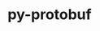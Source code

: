 ---
title: "py-protobuf"
layout: cache
categories: [package, develop-2024-02-04]
meta: {"versions": ["3.20.3", "4.21.9", "4.24.3"], "compilers": ["apple-clang@=15.0.0", "gcc@=11.4.0", "gcc@=7.5.0", "gcc@=9.4.0", "oneapi@=2024.0.0"], "oss": ["ubuntu18.04", "ubuntu20.04", "ubuntu22.04", "ventura"], "platforms": ["darwin", "linux"], "targets": ["aarch64", "neoverse_v1", "neoverse_v2", "ppc64le", "x86_64_v3"], "stacks": ["e4s", "e4s-neoverse-v2", "e4s-neoverse_v1", "e4s-oneapi", "e4s-power", "ml-darwin-aarch64-mps", "ml-linux-x86_64-cpu", "ml-linux-x86_64-cuda", "ml-linux-x86_64-rocm", "radiuss", "root"], "num_specs": 14, "num_specs_by_stack": {"ml-darwin-aarch64-mps": 3, "root": 14, "radiuss": 1, "e4s-neoverse_v1": 1, "e4s-power": 1, "e4s": 2, "e4s-neoverse-v2": 1, "ml-linux-x86_64-cuda": 4, "ml-linux-x86_64-rocm": 4, "ml-linux-x86_64-cpu": 4, "e4s-oneapi": 1}}
spec_details: [{"hash": "ydopuvjmkpqvkxqytx35ss5mkbnjvasi", "compiler": "apple-clang@=15.0.0", "versions": ["3.20.3"], "os": "ventura", "platform": "darwin", "target": "aarch64", "variants": ["build_system=python_pip", "~cpp"], "stacks": ["ml-darwin-aarch64-mps", "root"], "size": "-", "tarball": "https://binaries.spack.io/releases/develop-2024-02-04/build_cache/darwin-ventura-aarch64/apple-clang-15.0.0/py-protobuf-3.20.3/darwin-ventura-aarch64-apple-clang-15.0.0-py-protobuf-3.20.3-ydopuvjmkpqvkxqytx35ss5mkbnjvasi.spack"}, {"hash": "byvovblgbec4gidicpupbrx24fjquawv", "compiler": "apple-clang@=15.0.0", "versions": ["4.21.9"], "os": "ventura", "platform": "darwin", "target": "aarch64", "variants": ["build_system=python_pip", "+cpp"], "stacks": ["ml-darwin-aarch64-mps", "root"], "size": "-", "tarball": "https://binaries.spack.io/releases/develop-2024-02-04/build_cache/darwin-ventura-aarch64/apple-clang-15.0.0/py-protobuf-4.21.9/darwin-ventura-aarch64-apple-clang-15.0.0-py-protobuf-4.21.9-byvovblgbec4gidicpupbrx24fjquawv.spack"}, {"hash": "nprlyozfc3odrxx6d67mwoc7rk5zrtd3", "compiler": "apple-clang@=15.0.0", "versions": ["4.24.3"], "os": "ventura", "platform": "darwin", "target": "aarch64", "variants": ["build_system=python_pip"], "stacks": ["ml-darwin-aarch64-mps", "root"], "size": "-", "tarball": "https://binaries.spack.io/releases/develop-2024-02-04/build_cache/darwin-ventura-aarch64/apple-clang-15.0.0/py-protobuf-4.24.3/darwin-ventura-aarch64-apple-clang-15.0.0-py-protobuf-4.24.3-nprlyozfc3odrxx6d67mwoc7rk5zrtd3.spack"}, {"hash": "5treglxuzueyk3lecf6b3zndk5x2h4ss", "compiler": "gcc@=7.5.0", "versions": ["4.21.9"], "os": "ubuntu18.04", "platform": "linux", "target": "x86_64_v3", "variants": ["build_system=python_pip", "+cpp"], "stacks": ["root", "radiuss"], "size": "-", "tarball": "https://binaries.spack.io/releases/develop-2024-02-04/build_cache/linux-ubuntu18.04-x86_64_v3/gcc-7.5.0/py-protobuf-4.21.9/linux-ubuntu18.04-x86_64_v3-gcc-7.5.0-py-protobuf-4.21.9-5treglxuzueyk3lecf6b3zndk5x2h4ss.spack"}, {"hash": "ssxdvaw4x73unh3wxxu5jamh4tfmnalz", "compiler": "gcc@=11.4.0", "versions": ["4.21.9"], "os": "ubuntu20.04", "platform": "linux", "target": "neoverse_v1", "variants": ["build_system=python_pip", "+cpp"], "stacks": ["root", "e4s-neoverse_v1"], "size": "-", "tarball": "https://binaries.spack.io/releases/develop-2024-02-04/build_cache/linux-ubuntu20.04-neoverse_v1/gcc-11.4.0/py-protobuf-4.21.9/linux-ubuntu20.04-neoverse_v1-gcc-11.4.0-py-protobuf-4.21.9-ssxdvaw4x73unh3wxxu5jamh4tfmnalz.spack"}, {"hash": "6daskuc6c3goxhpi4sqeweltfu773fwj", "compiler": "gcc@=9.4.0", "versions": ["4.21.9"], "os": "ubuntu20.04", "platform": "linux", "target": "ppc64le", "variants": ["build_system=python_pip", "+cpp"], "stacks": ["root", "e4s-power"], "size": "-", "tarball": "https://binaries.spack.io/releases/develop-2024-02-04/build_cache/linux-ubuntu20.04-ppc64le/gcc-9.4.0/py-protobuf-4.21.9/linux-ubuntu20.04-ppc64le-gcc-9.4.0-py-protobuf-4.21.9-6daskuc6c3goxhpi4sqeweltfu773fwj.spack"}, {"hash": "77txup33s5mhyptb4xi3vsgexqya5t73", "compiler": "gcc@=11.4.0", "versions": ["4.21.9"], "os": "ubuntu20.04", "platform": "linux", "target": "x86_64_v3", "variants": ["build_system=python_pip", "+cpp"], "stacks": ["root", "e4s"], "size": "-", "tarball": "https://binaries.spack.io/releases/develop-2024-02-04/build_cache/linux-ubuntu20.04-x86_64_v3/gcc-11.4.0/py-protobuf-4.21.9/linux-ubuntu20.04-x86_64_v3-gcc-11.4.0-py-protobuf-4.21.9-77txup33s5mhyptb4xi3vsgexqya5t73.spack"}, {"hash": "z7bodchird6loj2txq3hhlggxozn2kpa", "compiler": "gcc@=11.4.0", "versions": ["3.20.3"], "os": "ubuntu20.04", "platform": "linux", "target": "x86_64_v3", "variants": ["build_system=python_pip", "~cpp"], "stacks": ["root", "e4s"], "size": "-", "tarball": "https://binaries.spack.io/releases/develop-2024-02-04/build_cache/linux-ubuntu20.04-x86_64_v3/gcc-11.4.0/py-protobuf-3.20.3/linux-ubuntu20.04-x86_64_v3-gcc-11.4.0-py-protobuf-3.20.3-z7bodchird6loj2txq3hhlggxozn2kpa.spack"}, {"hash": "cyxxbfo25ce2w5wz2wytrjxakta6vykn", "compiler": "gcc@=11.4.0", "versions": ["4.21.9"], "os": "ubuntu22.04", "platform": "linux", "target": "neoverse_v2", "variants": ["build_system=python_pip", "+cpp"], "stacks": ["root", "e4s-neoverse-v2"], "size": "-", "tarball": "https://binaries.spack.io/releases/develop-2024-02-04/build_cache/linux-ubuntu22.04-neoverse_v2/gcc-11.4.0/py-protobuf-4.21.9/linux-ubuntu22.04-neoverse_v2-gcc-11.4.0-py-protobuf-4.21.9-cyxxbfo25ce2w5wz2wytrjxakta6vykn.spack"}, {"hash": "xsg2jk3zghai4hvaubdrjvqp5eewhs4q", "compiler": "gcc@=11.4.0", "versions": ["3.20.3"], "os": "ubuntu22.04", "platform": "linux", "target": "x86_64_v3", "variants": ["build_system=python_pip", "~cpp"], "stacks": ["ml-linux-x86_64-cuda", "root", "ml-linux-x86_64-rocm", "ml-linux-x86_64-cpu"], "size": "-", "tarball": "https://binaries.spack.io/releases/develop-2024-02-04/build_cache/linux-ubuntu22.04-x86_64_v3/gcc-11.4.0/py-protobuf-3.20.3/linux-ubuntu22.04-x86_64_v3-gcc-11.4.0-py-protobuf-3.20.3-xsg2jk3zghai4hvaubdrjvqp5eewhs4q.spack"}, {"hash": "bgwi4zx3ssrfykjpwcr5ha42rhcugumg", "compiler": "gcc@=11.4.0", "versions": ["4.24.3"], "os": "ubuntu22.04", "platform": "linux", "target": "x86_64_v3", "variants": ["build_system=python_pip"], "stacks": ["ml-linux-x86_64-cuda", "root", "ml-linux-x86_64-rocm", "ml-linux-x86_64-cpu"], "size": "-", "tarball": "https://binaries.spack.io/releases/develop-2024-02-04/build_cache/linux-ubuntu22.04-x86_64_v3/gcc-11.4.0/py-protobuf-4.24.3/linux-ubuntu22.04-x86_64_v3-gcc-11.4.0-py-protobuf-4.24.3-bgwi4zx3ssrfykjpwcr5ha42rhcugumg.spack"}, {"hash": "cs55ms3nsacvddcoenrhe42me26xvajt", "compiler": "gcc@=11.4.0", "versions": ["4.24.3"], "os": "ubuntu22.04", "platform": "linux", "target": "x86_64_v3", "variants": ["build_system=python_pip"], "stacks": ["ml-linux-x86_64-cuda", "root", "ml-linux-x86_64-rocm", "ml-linux-x86_64-cpu"], "size": "-", "tarball": "https://binaries.spack.io/releases/develop-2024-02-04/build_cache/linux-ubuntu22.04-x86_64_v3/gcc-11.4.0/py-protobuf-4.24.3/linux-ubuntu22.04-x86_64_v3-gcc-11.4.0-py-protobuf-4.24.3-cs55ms3nsacvddcoenrhe42me26xvajt.spack"}, {"hash": "jdy6d3pkmmxxo5mbu3hb42jcnjtccbxe", "compiler": "gcc@=11.4.0", "versions": ["4.21.9"], "os": "ubuntu22.04", "platform": "linux", "target": "x86_64_v3", "variants": ["build_system=python_pip", "+cpp"], "stacks": ["ml-linux-x86_64-cuda", "root", "ml-linux-x86_64-rocm", "ml-linux-x86_64-cpu"], "size": "-", "tarball": "https://binaries.spack.io/releases/develop-2024-02-04/build_cache/linux-ubuntu22.04-x86_64_v3/gcc-11.4.0/py-protobuf-4.21.9/linux-ubuntu22.04-x86_64_v3-gcc-11.4.0-py-protobuf-4.21.9-jdy6d3pkmmxxo5mbu3hb42jcnjtccbxe.spack"}, {"hash": "4v7j6mpawur5zjbyn2afwxz7zricfrya", "compiler": "oneapi@=2024.0.0", "versions": ["4.21.9"], "os": "ubuntu22.04", "platform": "linux", "target": "x86_64_v3", "variants": ["build_system=python_pip", "+cpp"], "stacks": ["root", "e4s-oneapi"], "size": "-", "tarball": "https://binaries.spack.io/releases/develop-2024-02-04/build_cache/linux-ubuntu22.04-x86_64_v3/oneapi-2024.0.0/py-protobuf-4.21.9/linux-ubuntu22.04-x86_64_v3-oneapi-2024.0.0-py-protobuf-4.21.9-4v7j6mpawur5zjbyn2afwxz7zricfrya.spack"}]
---